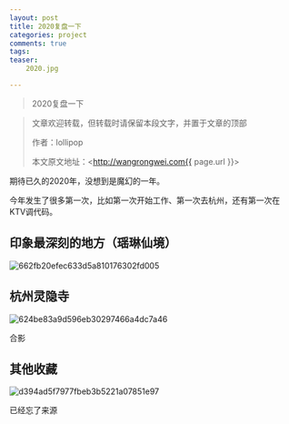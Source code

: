 ```yaml
---
layout: post
title: 2020复盘一下
categories: project
comments: true
tags: 
teaser:
    2020.jpg

---
```


> 2020复盘一下

> 文章欢迎转载，但转载时请保留本段文字，并置于文章的顶部
>
> 作者：lollipop
>
> 本文原文地址：<http://wangrongwei.com{{ page.url }}>

期待已久的2020年，没想到是魔幻的一年。



今年发生了很多第一次，比如第一次开始工作、第一次去杭州，还有第一次在KTV调代码。



## 印象最深刻的地方（瑶琳仙境）

![662fb20efec633d5a810176302fd005](http://wangrongwei.com/images/662fb20efec633d5a810176302fd005.jpg)



## 杭州灵隐寺



![624be83a9d596eb30297466a4dc7a46](http://wangrongwei.com/images/624be83a9d596eb30297466a4dc7a46-1609492736189.jpg)

合影



## 

## 其他收藏



![d394ad5f7977fbeb3b5221a07851e97](http://wangrongwei.com/images/d394ad5f7977fbeb3b5221a07851e97.jpg)

已经忘了来源


